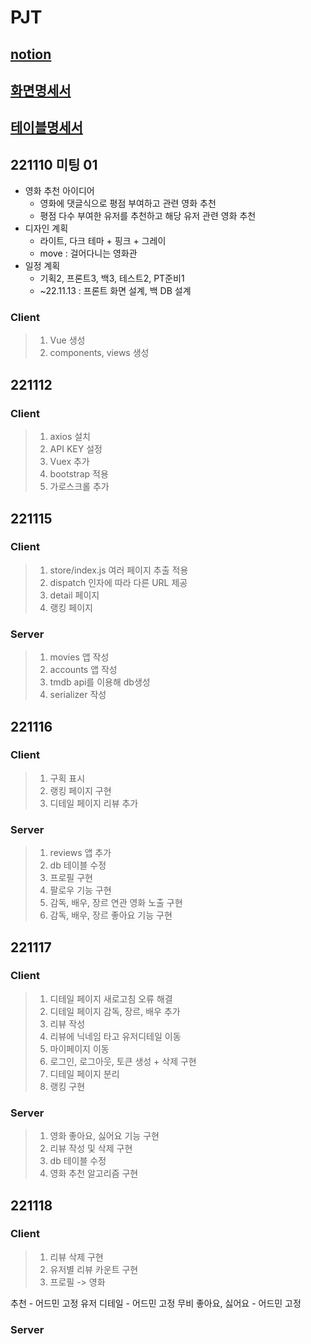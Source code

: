 # PJT

## [notion](https://www.notion.so/hyunseokcheong/951e458b9ed94af4aeaf30cd5686828b)

## [화면명세서](https://docs.google.com/spreadsheets/d/1I8YnAQ61vXXyNTdPYR1ohM2wtAn5kQncXv8pTv03QeM/edit?usp=sharing)

## [테이블명세서](https://docs.google.com/spreadsheets/d/1iFfvZCt1Z3qaKHjGJlX-Bj7FMwHzMBRPNV4u7omuIBg/edit?usp=sharing)

## 221110 미팅 01

-   영화 추천 아이디어
    -   영화에 댓글식으로 평점 부여하고 관련 영화 추천
    -   평점 다수 부여한 유저를 추천하고 해당 유저 관련 영화 추천
-   디자인 계획
    -   라이트, 다크 테마 + 핑크 + 그레이
    -   move : 걸어다니는 영화관
-   일정 계획
    -   기획2, 프론트3, 백3, 테스트2, PT준비1
    -   ~22.11.13 : 프론트 화면 설계, 백 DB 설계

### Client

> 1. Vue 생성
> 2. components, views 생성

## 221112

### Client

> 1.  axios 설치
> 2.  API KEY 설정
> 3.  Vuex 추가
> 4.  bootstrap 적용
> 5.  가로스크롤 추가

## 221115

### Client

> 1. store/index.js 여러 페이지 추출 적용
> 2. dispatch 인자에 따라 다른 URL 제공
> 3. detail 페이지
> 4. 랭킹 페이지

### Server

> 1. movies 앱 작성
> 2. accounts 앱 작성
> 3. tmdb api를 이용해 db생성
> 4. serializer 작성

## 221116

### Client

> 1. 구획 표시
> 2. 랭킹 페이지 구현
> 3. 디테일 페이지 리뷰 추가

### Server

> 1. reviews 앱 추가
> 2. db 테이블 수정
> 3. 프로필 구현
> 4. 팔로우 기능 구현
> 5. 감독, 배우, 장르 연관 영화 노출 구현
> 6. 감독, 배우, 장르 좋아요 기능 구현

## 221117

### Client

> 1. 디테일 페이지 새로고침 오류 해결
> 2. 디테일 페이지 감독, 장르, 배우 추가
> 3. 리뷰 작성
> 4. 리뷰에 닉네임 타고 유저디테일 이동
> 5. 마이페이지 이동
> 6. 로그인, 로그아웃, 토큰 생성 + 삭제 구현
> 7. 디테일 페이지 분리
> 8. 랭킹 구현

### Server

> 1. 영화 좋아요, 싫어요 기능 구현
> 2. 리뷰 작성 및 삭제 구현
> 3. db 테이블 수정
> 4. 영화 추천 알고리즘 구현

## 221118

### Client

> 1. 리뷰 삭제 구현
> 2. 유저별 리뷰 카운트 구현
> 3. 프로필 -> 영화

추천 - 어드민 고정
유저 디테일 - 어드민 고정
무비 좋아요, 싫어요 - 어드민 고정

### Server
